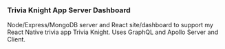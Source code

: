 ### Trivia Knight App Server Dashboard

Node/Express/MongoDB server and React site/dashboard to support my React Native trivia app Trivia Knight. Uses GraphQL and Apollo Server and Client.
